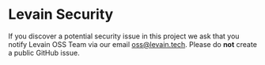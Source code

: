 # Levain Security

If you discover a potential security issue in this project we ask that you notify Levain OSS Team via our
email [oss@levain.tech](mailto:oss@levain.tech). Please do **not** create a public GitHub issue.